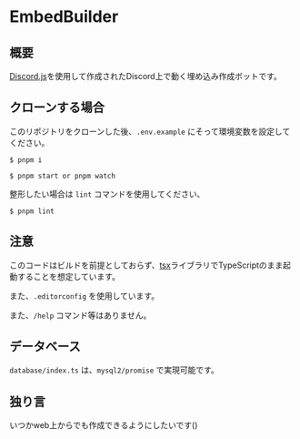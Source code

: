 # EmbedBuilder

## 概要

[Discord.js](https://github.com/discordjs/discord.js)を使用して作成されたDiscord上で動く埋め込み作成ボットです。

## クローンする場合

このリポジトリをクローンした後、`.env.example` にそって環境変数を設定してください。

```
$ pnpm i

$ pnpm start or pnpm watch
```

整形したい場合は `lint` コマンドを使用してください、

```
$ pnpm lint
```

## 注意

このコードはビルドを前提としておらず、[tsx](https://github.com/privatenumber/tsx)ライブラリでTypeScriptのまま起動することを想定しています。

また、`.editorconfig` を使用しています。

また、`/help` コマンド等はありません。

## データベース

`database/index.ts` は、`mysql2/promise` で実現可能です。

## 独り言

いつかweb上からでも作成できるようにしたいです()
